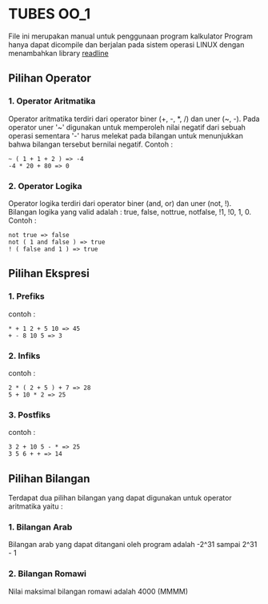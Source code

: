 # TUBES OO_1

File ini merupakan manual untuk penggunaan program kalkulator 
Program hanya dapat dicompile dan berjalan pada sistem operasi LINUX dengan
menambahkan library [readline](http://www.gnu.org/s/readline/)

## Pilihan Operator
### 1. Operator Aritmatika

Operator aritmatika terdiri dari operator biner (+, -, *, /) dan uner (~, -).
Pada operator uner '~' digunakan untuk memperoleh nilai negatif dari sebuah operasi 
sementara '-' harus melekat pada bilangan untuk menunjukkan bahwa bilangan tersebut 
bernilai negatif.
Contoh : 
```
~ ( 1 + 1 + 2 ) => -4
-4 * 20 + 80 => 0
```

### 2. Operator Logika

Operator logika terdiri dari operator biner (and, or) dan uner (not, !).
Bilangan logika yang valid adalah : true, false, nottrue, notfalse, !1, !0, 1, 0.
Contoh :
```
not true => false
not ( 1 and false ) => true
! ( false and 1 ) => true
```

## Pilihan Ekspresi

### 1. Prefiks

contoh :
```
* + 1 2 + 5 10 => 45
+ - 8 10 5 => 3
```
  
### 2. Infiks

contoh :
```
2 * ( 2 + 5 ) + 7 => 28
5 + 10 * 2 => 25
```

### 3. Postfiks

contoh :
```
3 2 + 10 5 - * => 25
3 5 6 + + => 14
```

## Pilihan Bilangan
Terdapat dua pilihan bilangan yang dapat digunakan untuk operator aritmatika yaitu :
### 1. Bilangan Arab
Bilangan arab yang dapat ditangani oleh program adalah -2^31 sampai 2^31 - 1
### 2. Bilangan Romawi
Nilai maksimal bilangan romawi adalah 4000 (MMMM)
